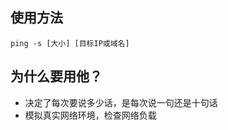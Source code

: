 ## 使用方法

```shell
ping -s [大小] [目标IP或域名]
```

## 为什么要用他？

- 决定了每次要说多少话，是每次说一句还是十句话
- 模拟真实网络环境，检查网络负载